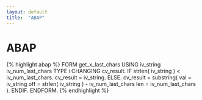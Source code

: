 ```yaml
---
layout: default
title:  "ABAP"
---
```


# ABAP

{% highlight abap %}
FORM get_x_last_chars USING iv_string
                            iv_num_last_chars TYPE i
                      CHANGING cv_result.
  IF strlen( iv_string ) < iv_num_last_chars.
    cv_result = iv_string.
  ELSE.
    cv_result = substring( val = iv_string
                           off = strlen( iv_string ) - iv_num_last_chars
                           len = iv_num_last_chars ).
  ENDIF.
ENDFORM.
{% endhighlight %}
